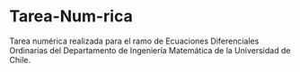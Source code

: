 # Tarea-Num-rica
Tarea numérica realizada para el ramo de Ecuaciones Diferenciales Ordinarias del Departamento de Ingeniería Matemática de la Universidad de Chile.
